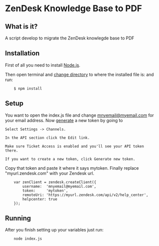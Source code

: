 # ZenDesk Knowledge Base to PDF


## What is it?

A script develop to migrate the ZenDesk knowlegde base to PDF

## Installation

First of all you need to install [Node.js](https://nodejs.org/en/download/).

Then open terminal and [change directory](https://access.redhat.com/documentation/en-US/Red_Hat_Enterprise_Linux/3/html/Step_by_Step_Guide/s1-navigating-cd.html) to where the installed file is:
and run:

```
	$ npm install
```

## Setup

You want to open the index.js file and change mnyemail@myemail.com for your email address. 
Now [generate](https://support.zendesk.com/hc/en-us/articles/226022787-Generating-a-new-API-token-) a new token by going to 

    Select Settings -> Channels.

    In the API section click the Edit link.

    Make sure Ticket Access is enabled and you'll see your API token there.

    If you want to create a new token, click Generate new token.


Copy that token and paste it where it says mytoken. 
Finally replace "myurl.zendesk.com" with your Zendesk url.


```
	var zenClient = zendesk.createClient({
		username:  'mnyemail@myemail.com',
		token:     'mytoken',
		remoteUri: 'https://myurl.zendesk.com/api/v2/help_center',
	    helpcenter: true
	});

```

## Running

After you finish setting up your variables just run:

```
	node index.js
```
